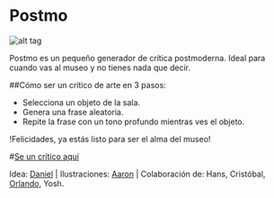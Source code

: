 Postmo
======
![alt tag](https://raw.githubusercontent.com/monkeythecoder/postmo/master/img/HIPSTER-GIFCOOL.gif)

Postmo es un pequeño generador de crítica postmoderna. Ideal para cuando vas al museo y no tienes nada que decir.

##Cómo ser un crítico de arte en 3 pasos:

- Selecciona un objeto de la sala.
- Genera una frase aleatoria.
- Repite la frase con un tono profundo mientras ves el objeto.

!Felicidades, ya estás listo para ser el alma del museo!

#[Se un crítico aquí] 

Idea: [Daniel] | Ilustraciones: [Aaron] | Colaboración de: Hans, Cristóbal, [Orlando], Yosh.

[Daniel]: http://www.twitter.com/spacem3n
[Aaron]: https://www.facebook.com/pages/AAron-Martinez/292776964105610
[Orlando]: http://www.twitter.com/orlaacruz
[Se un crítico aquí]: http://monkeythecoder.github.io/postmo/
